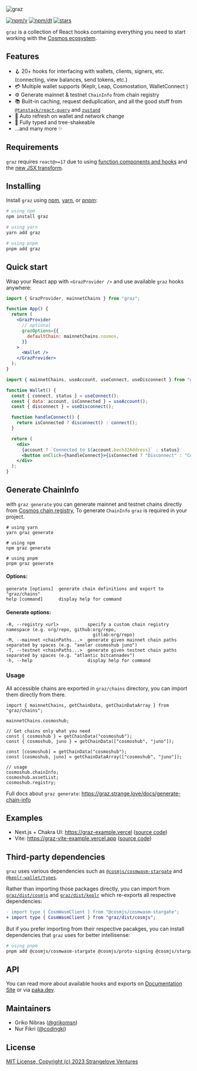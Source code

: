 ![graz](./banner.jpg)

[![npm/v](https://badgen.net/npm/v/graz)](https://www.npmjs.com/package/graz)
[![npm/dt](https://badgen.net/npm/dt/graz)](https://www.npmjs.com/package/graz)
[![stars](https://badgen.net/github/stars/strangelove-ventures/graz)](https://github.com/strangelove-ventures/graz)

`graz` is a collection of React hooks containing everything you need to start working with the [Cosmos ecosystem](https://cosmos.network/).

## Features

- 🪝 20+ hooks for interfacing with wallets, clients, signers, etc. (connecting, view balances, send tokens, etc.)
- 💳 Multiple wallet supports (Keplr, Leap, Cosmostation, WalletConnect )
- ⚙️ Generate mainnet & testnet `ChainInfo` from chain registry
- 📚 Built-in caching, request deduplication, and all the good stuff from [`@tanstack/react-query`](https://tanstack.com/query) and [`zustand`](https://github.com/pmndrs/zustand)
- 🔄 Auto refresh on wallet and network change
- 👏 Fully typed and tree-shakeable
- ...and many more ✨

## Requirements

`graz` requires `react@>=17` due to using [function components and hooks](https://reactjs.org/blog/2019/02/06/react-v16.8.0.html) and the [new JSX transform](https://reactjs.org/blog/2020/09/22/introducing-the-new-jsx-transform.html).

## Installing

Install `graz` using [npm](https://docs.npmjs.com/cli/v8/commands/npm-install), [yarn](https://yarnpkg.com/cli/add), or [pnpm](https://pnpm.io/cli/install):

```sh
# using npm
npm install graz

# using yarn
yarn add graz

# using pnpm
pnpm add graz
```

## Quick start

Wrap your React app with `<GrazProvider />` and use available `graz` hooks anywhere:

```jsx
import { GrazProvider, mainnetChains } from "graz";

function App() {
  return (
    <GrazProvider
      // optional
      grazOptions={{
        defaultChain: mainnetChains.cosmos,
      }}
    >
      <Wallet />
    </GrazProvider>
  );
}
```

```jsx
import { mainnetChains, useAccount, useConnect, useDisconnect } from "graz";

function Wallet() {
  const { connect, status } = useConnect();
  const { data: account, isConnected } = useAccount();
  const { disconnect } = useDisconnect();

  function handleConnect() {
    return isConnected ? disconnect() : connect();
  }

  return (
    <div>
      {account ? `Connected to ${account.bech32Address}` : status}
      <button onClick={handleConnect}>{isConnected ? "Disconnect" : "Connect"}</button>
    </div>
  );
}
```

## Generate ChainInfo

with `graz generate` you can generate mainnet and testnet chains directly from [Cosmos chain registry](https://github.com/cosmos/chain-registry), To generate `ChainInfo` `graz` is required in your project.

```shell
# using yarn
yarn graz generate

# using npm
npm graz generate

# using pnpm
pnpm graz generate
```

#### Options:

```shell
generate [options]  generate chain definitions and export to "graz/chains"
help [command]      display help for command
```

#### Generate options:

```shell
-R, --registry <url>           specify a custom chain registry namespace (e.g. org/repo, github:org/repo,
                                 gitlab:org/repo)
-M, --mainnet <chainPaths...>  generate given mainnet chain paths separated by spaces (e.g. "axelar cosmoshub juno")
-T, --testnet <chainPaths...>  generate given testnet chain paths separated by spaces (e.g. "atlantic bitcannadev")
-h, --help                     display help for command
```

### Usage

All accessible chains are exported in `graz/chains` directory, you can import them directly from there.

```tsx
import { mainnetChains, getChainData, getChainDataArray } from "graz/chains";

mainnetChains.cosmoshub;

// Get chains only what you need
const { cosmoshub } = getChainData("cosmoshub");
const { cosmoshub, juno } = getChainData(["cosmoshub", "juno"]);

const [cosmoshub] = getChainData("cosmoshub");
const [cosmoshub, juno] = getChainDataArray(["cosmoshub", "juno"]);

// usage
cosmoshub.chainInfo;
cosmoshub.assetList;
cosmoshub.registry;
```

Full docs about `graz generate`: https://graz.strange.love/docs/generate-chain-info

## Examples

- Next.js + Chakra UI: https://graz-example.vercel ([source code](./example/next/))
- Vite: https://graz-vite-example.vercel.app ([source code](./example/vite/))

## Third-party dependencies

`graz` uses various dependencies such as [`@cosmjs/cosmwasm-stargate`](https://www.npmjs.com/package/@cosmjs/cosmwasm-stargate) and [`@keplr-wallet/types`](https://www.npmjs.com/package/@keplr-wallet/types).

Rather than importing those packages directly, you can import from [`graz/dist/cosmjs`](./packages/graz/src/cosmjs.ts) and [`graz/dist/keplr`](./packages/graz/src/keplr.ts) which re-exports all respective dependencies:

```diff
- import type { CosmWasmClient } from "@cosmjs/cosmwasm-stargate";
+ import type { CosmWasmClient } from "graz/dist/cosmjs";
```

But if you prefer importing from their respective pacakges, you can install dependencies that `graz` uses for better intellisense:

```sh
# using pnpm
pnpm add @cosmjs/cosmwasm-stargate @cosmjs/proto-signing @cosmjs/stargate @keplr-wallet/types
```

## API

You can read more about available hooks and exports on [Documentation Site](https://graz.strange.love/) or via [paka.dev](https://paka.dev/npm/graz).

## Maintainers

- Griko Nibras ([@grikomsn](https://github.com/grikomsn))
- Nur Fikri ([@codingki](https://github.com/codingki))

## License

[MIT License, Copyright (c) 2023 Strangelove Ventures](./LICENSE)
